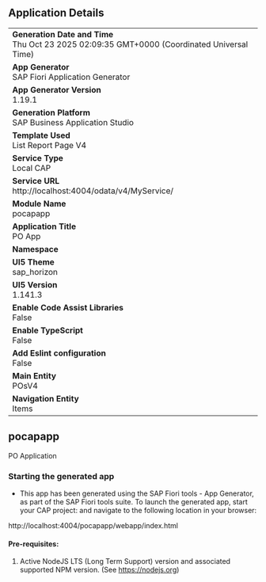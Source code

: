 ## Application Details
|               |
| ------------- |
|**Generation Date and Time**<br>Thu Oct 23 2025 02:09:35 GMT+0000 (Coordinated Universal Time)|
|**App Generator**<br>SAP Fiori Application Generator|
|**App Generator Version**<br>1.19.1|
|**Generation Platform**<br>SAP Business Application Studio|
|**Template Used**<br>List Report Page V4|
|**Service Type**<br>Local CAP|
|**Service URL**<br>http://localhost:4004/odata/v4/MyService/|
|**Module Name**<br>pocapapp|
|**Application Title**<br>PO App|
|**Namespace**<br>|
|**UI5 Theme**<br>sap_horizon|
|**UI5 Version**<br>1.141.3|
|**Enable Code Assist Libraries**<br>False|
|**Enable TypeScript**<br>False|
|**Add Eslint configuration**<br>False|
|**Main Entity**<br>POsV4|
|**Navigation Entity**<br>Items|

## pocapapp

PO Application

### Starting the generated app

-   This app has been generated using the SAP Fiori tools - App Generator, as part of the SAP Fiori tools suite.  To launch the generated app, start your CAP project:  and navigate to the following location in your browser:

http://localhost:4004/pocapapp/webapp/index.html

#### Pre-requisites:

1. Active NodeJS LTS (Long Term Support) version and associated supported NPM version.  (See https://nodejs.org)


